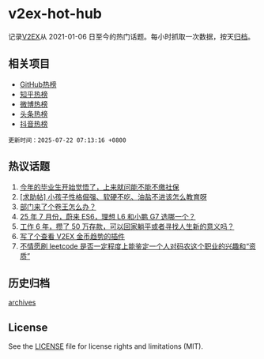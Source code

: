 # v2ex-hot-hub

 记录[V2EX](https://www.v2ex.com/)从 2021-01-06 日至今的热门话题。每小时抓取一次数据，按天[归档](archives)。
 
 ## 相关项目

- [GitHub热榜](https://github.com/lonnyzhang423/github-hot-hub)
- [知乎热榜](https://github.com/lonnyzhang423/zhihu-hot-hub)
- [微博热榜](https://github.com/lonnyzhang423/weibo-hot-hub)
- [头条热榜](https://github.com/lonnyzhang423/toutiao-hot-hub)
- [抖音热榜](https://github.com/lonnyzhang423/douyin-hot-hub)


 `更新时间：2025-07-22 07:13:16 +0800`

## 热议话题

1. [今年的毕业生开始觉悟了，上来就问能不能不缴社保](https://www.v2ex.com/t/1146498)
1. [[求助帖] 小孩子性格倔强、软硬不吃、油盐不进该怎么教育呀](https://www.v2ex.com/t/1146548)
1. [部门来了个卷王怎么办？](https://www.v2ex.com/t/1146518)
1. [25 年 7 月份，蔚来 ES6，理想 L6 和小鹏 G7 选哪一个？](https://www.v2ex.com/t/1146524)
1. [工作 6 年，攒了 50 万存款，可以回家躺平或者寻找人生新的意义吗？](https://www.v2ex.com/t/1146625)
1. [写了个查看 V2EX 金币趋势的插件](https://www.v2ex.com/t/1146494)
1. [不情愿刷 leetcode 是否一定程度上能鉴定一个人对码农这个职业的兴趣和“资质”](https://www.v2ex.com/t/1146614)

## 历史归档

[archives](archives)

## License

See the [LICENSE](LICENSE) file for license rights and limitations (MIT).
